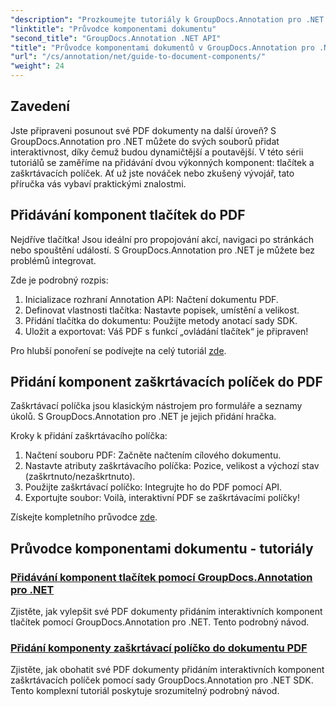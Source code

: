 ```yaml
---
"description": "Prozkoumejte tutoriály k GroupDocs.Annotation pro .NET! Naučte se krok za krokem snadno přidávat interaktivní tlačítka a zaškrtávací políčka do dokumentů PDF."
"linktitle": "Průvodce komponentami dokumentu"
"second_title": "GroupDocs.Annotation .NET API"
"title": "Průvodce komponentami dokumentů v GroupDocs.Annotation pro .NET"
"url": "/cs/annotation/net/guide-to-document-components/"
"weight": 24
---
```


## Zavedení

Jste připraveni posunout své PDF dokumenty na další úroveň? S GroupDocs.Annotation pro .NET můžete do svých souborů přidat interaktivnost, díky čemuž budou dynamičtější a poutavější. V této sérii tutoriálů se zaměříme na přidávání dvou výkonných komponent: tlačítek a zaškrtávacích políček. Ať už jste nováček nebo zkušený vývojář, tato příručka vás vybaví praktickými znalostmi.  

## Přidávání komponent tlačítek do PDF  

Nejdříve tlačítka! Jsou ideální pro propojování akcí, navigaci po stránkách nebo spouštění událostí. S GroupDocs.Annotation pro .NET je můžete bez problémů integrovat.  

Zde je podrobný rozpis:  
1. Inicializace rozhraní Annotation API: Načtení dokumentu PDF.  
2. Definovat vlastnosti tlačítka: Nastavte popisek, umístění a velikost.  
3. Přidání tlačítka do dokumentu: Použijte metody anotací sady SDK.  
4. Uložit a exportovat: Váš PDF s funkcí „ovládání tlačítek“ je připraven!  

Pro hlubší ponoření se podívejte na celý tutoriál [zde](./adding-button-component/).  

## Přidání komponent zaškrtávacích políček do PDF  

Zaškrtávací políčka jsou klasickým nástrojem pro formuláře a seznamy úkolů. S GroupDocs.Annotation pro .NET je jejich přidání hračka.  

Kroky k přidání zaškrtávacího políčka:  
1. Načtení souboru PDF: Začněte načtením cílového dokumentu.  
2. Nastavte atributy zaškrtávacího políčka: Pozice, velikost a výchozí stav (zaškrtnuto/nezaškrtnuto).  
3. Použijte zaškrtávací políčko: Integrujte ho do PDF pomocí API.  
4. Exportujte soubor: Voilà, interaktivní PDF se zaškrtávacími políčky!  

Získejte kompletního průvodce [zde](./adding-checkbox-component/).  

## Průvodce komponentami dokumentu - tutoriály
### [Přidávání komponent tlačítek pomocí GroupDocs.Annotation pro .NET](./adding-button-component/)
Zjistěte, jak vylepšit své PDF dokumenty přidáním interaktivních komponent tlačítek pomocí GroupDocs.Annotation pro .NET. Tento podrobný návod.
### [Přidání komponenty zaškrtávací políčko do dokumentu PDF](./adding-checkbox-component/)
Zjistěte, jak obohatit své PDF dokumenty přidáním interaktivních komponent zaškrtávacích políček pomocí sady GroupDocs.Annotation pro .NET SDK. Tento komplexní tutoriál poskytuje srozumitelný podrobný návod.